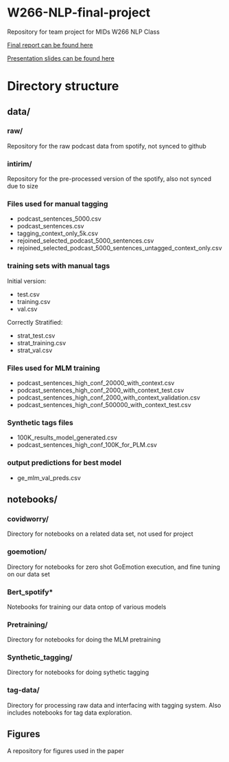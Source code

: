 # W266-NLP-final-project
Repository for team project for MIDs W266 NLP Class

[Final report can be found here](https://github.com/chandnishah217/spotify_podcast_sentiment/blob/main/Emotion_Detection_Spotify_W266.pdf)

[Presentation slides can be found here](https://github.com/chandnishah217/spotify_podcast_sentiment/blob/main/Emotion%20Analysis%20on%20Podcast%20Corpus-%20presenation.pdf)

# Directory structure

## data/
### raw/
Repository for the raw podcast data from spotify, not synced to github

### intirim/
Repository for the pre-processed version of the spotify, also not synced due to size

### Files used for manual tagging
- podcast_sentences_5000.csv
- podcast_sentences.csv
- tagging_context_only_5k.csv
- rejoined_selected_podcast_5000_sentences.csv
- rejoined_selected_podcast_5000_sentences_untagged_context_only.csv

### training sets with manual tags

Initial version:
- test.csv
- training.csv
- val.csv

Correctly Stratified:
- strat_test.csv
- strat_training.csv
- strat_val.csv

### Files used for MLM training
- podcast_sentences_high_conf_20000_with_context.csv
- podcast_sentences_high_conf_2000_with_context_test.csv
- podcast_sentences_high_conf_2000_with_context_validation.csv
- podcast_sentences_high_conf_500000_with_context_test.csv

### Synthetic tags files
- 100K_results_model_generated.csv
- podcast_sentences_high_conf_100K_for_PLM.csv

### output predictions for best model
- ge_mlm_val_preds.csv


## notebooks/

### covidworry/
Directory for notebooks on a related data set, not used for project

### goemotion/
Directory for notebooks for zero shot GoEmotion execution, and fine tuning on our data set

### Bert_spotify*
Notebooks for training our data ontop of various models

### Pretraining/
Directory for notebooks for doing the MLM pretraining

### Synthetic_tagging/
Directory for notebooks for doing sythetic tagging

### tag-data/
Directory for processing raw data and interfacing with tagging system.  Also includes notebooks for tag data exploration.

## Figures
A repository for figures used in the paper

